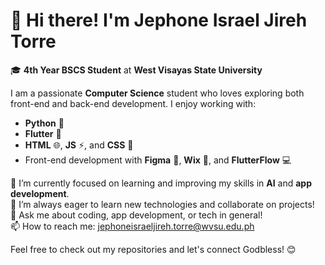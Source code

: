 # 👋 Hi there! I'm Jephone Israel Jireh Torre

🎓 **4th Year BSCS Student** at **West Visayas State University**

I am a passionate **Computer Science** student who loves exploring both front-end and back-end development. I enjoy working with:
- **Python** 🐍
- **Flutter** 🦋
- **HTML** 🌐, **JS** ⚡, and **CSS** 🎨
- Front-end development with **Figma** 🎨, **Wix** 🌟, and **FlutterFlow** 💻

🔭 I’m currently focused on learning and improving my skills in **AI** and **app development**.  
🌱 I’m always eager to learn new technologies and collaborate on projects!  
💬 Ask me about coding, app development, or tech in general!  
📫 How to reach me: jephoneisraeljireh.torre@wvsu.edu.ph

Feel free to check out my repositories and let's connect Godbless! 😊
